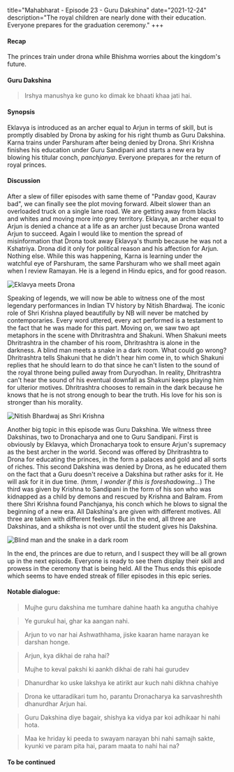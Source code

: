 title="Mahabharat - Episode 23 - Guru Dakshina"
date="2021-12-24"
description="The royal children are nearly done with their education. Everyone prepares for the graduation ceremony."
+++ 
#### Recap 
The princes train under drona while Bhishma worries about the kingdom's future.

#### Guru Dakshina
> Irshya manushya ke guno ko dimak ke bhaati khaa jati hai.

#### Synopsis
Eklavya is introduced as an archer equal to Arjun in terms of skill, but is promptly disabled by Drona by asking for his right thumb as Guru Dakshina. Karna trains under Parshuram after being denied by Drona. Shri Krishna finishes his education under Guru Sandipani and starts a new era by blowing his titular conch, *panchjanya*. Everyone prepares for the return of royal princes.

#### Discussion
After a slew of filler episodes with same theme of "Pandav good, Kaurav bad",
we can finally see the plot moving forward. Albeit slower than an overloaded
truck on a single lane road. We are getting away from blacks and whites and
moving more into grey territory. Eklavya, an archer equal to Arjun is denied a
chance at a life as an archer just because Drona wanted Arjun to succeed. Again
I would like to mention the spread of misinformation that Drona took away
Eklavya's thumb because he was not a Kshatriya. Drona did it only for political
reason and his affection for Arjun. Nothing else. While this was happening,
Karna is learning under the watchful eye of Parshuram, the same Parshuram who
we shall meet again when I review Ramayan. He is a legend in Hindu epics, and
for good reason. 

![Eklavya meets Drona](awd/images/mahabharat/ep_23_2.webp)

Speaking of legends, we will now be able to witness one of the most legendary
performances in Indian TV history by Nitish Bhardwaj. The iconic role of Shri
Krishna played beautifully by NB will never be matched by contemporaries. Every
word uttered, every act performed is a testament to the fact that he was made
for this part. Moving on, we saw two apt metaphors in the scene with
Dhritrashtra and Shakuni. When Shakuni meets Dhritrashtra in the chamber of his
room, Dhritrashtra is alone in the darkness. A blind man meets a snake in a
dark room. What could go wrong? Dhritrashtra tells Shakuni that he didn't hear
him come in, to which Shakuni replies that he should learn to do that since he
can't listen to the sound of the royal throne being pulled away from Duryodhan.
In reality, Dhritrashtra can't hear the sound of his eventual downfall as
Shakuni keeps playing him for ulterior motives. Dhritrashtra chooses to remain
in the dark because he knows that he is not strong enough to bear the truth. His
love for his son is stronger than his morality.

![Nitish Bhardwaj as Shri Krishna](awd/images/mahabharat/ep_23_5.webp)

Another big topic in this episode was Guru Dakshina. We witness three
Dakshinas, two to Dronacharya and one to Guru Sandipani. First is obviously by
Eklavya, which Dronacharya took to ensure Arjun's supremacy as the best archer
in the world. Second was offered by Dhritrashtra to Drona for educating the
princes, in the form a palaces and gold and all sorts of riches. This second
Dakshina was denied by Drona, as he educated them on the fact that a Guru
doesn't receive a Dakshina but rather asks for it. He will ask for it in due
time. (*hmm, I wonder if this is foreshadowing...*) The third was given by
Krishna to Sandipani in the form of his son who was kidnapped as a child by
demons and rescued by Krishna and Balram. From there Shri Krishna found
Panchjanya, his conch which he blows to signal the beginning of a new era. All
Dakshina's are given with different motives. All three are taken with different
feelings. But in the end, all three are Dakshinas, and a shiksha is not over
until the student gives his Dakshina. 

![Blind man and the snake in a dark room](awd/images/mahabharat/ep_23_6.webp)

In the end, the princes are due to return, and I suspect they will be all grown up
in the next episode. Everyone is ready to see them display their skill and prowess 
in the ceremony that is being held. All the 
Thus ends this episode which seems to have ended streak of filler episodes in
this epic series. 



#### Notable dialogue:


> Mujhe guru dakshina me tumhare dahine haath ka angutha chahiye
<!-- -->
> Ye gurukul hai, ghar ka aangan nahi. 
<!-- -->
> Arjun to vo nar hai Ashwathhama, jiske kaaran hame narayan ke darshan honge.
<!-- -->
> Arjun, kya dikhai de raha hai?
>
> Mujhe to keval pakshi ki aankh dikhai de rahi hai gurudev
<!-- -->
> Dhanurdhar ko uske lakshya ke atirikt aur kuch nahi dikhna chahiye
<!-- -->
> Drona ke uttaradikari tum ho, parantu Dronacharya ka sarvashreshth dhanurdhar Arjun hai.
<!-- -->
> Guru Dakshina diye bagair, shishya ka vidya par koi adhikaar hi nahi hota.
<!-- -->
> Maa ke hriday ki peeda to swayam narayan bhi nahi samajh sakte, kyunki ve param pita hai, param maata to nahi hai na?
<!-- -->

#### To be continued

